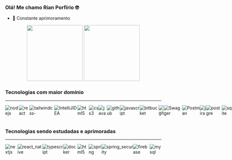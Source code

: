 ### Olá! Me chamo Rian Porfírio 🤓

- 🌱 Constante aprimoramento 

<div align="center">
 <img height="180em" src="https://github-readme-stats.vercel.app/api?username=Rian-Porfirio&show_icons=true&theme=white_all_commits=true&count_private=true"/>
<img height="180em" src="https://github-readme-stats.vercel.app/api/top-langs/?username=Rian-Porfirio">
</div>
<h3>Tecnologias com maior domínio</h3>
<hr>
  <div style="display: flex;">
    <img align="center" alt="nodejs" src="https://img.shields.io/badge/node.js-6DA55F?style=for-the-badge&logo=node.js&logoColor=white">
    <img align="center" alt="react" src="https://img.shields.io/badge/react-%2320232a.svg?style=for-the-badge&logo=react&logoColor=%2361DAFB">
    <img align="center" alt="tailwindcss-" src="https://img.shields.io/badge/tailwindcss-%2338B2AC.svg?style=for-the-badge&logo=tailwind-css&logoColor=white">
    <img align="center" alt="IntelliJIDEA" src="https://img.shields.io/badge/IntelliJIDEA-000000.svg?style=for-the-badge&logo=intellij-idea&logoColor=white">
    <img align="center" alt="html5" src="https://img.shields.io/badge/html5-%23E34F26.svg?style=for-the-badge&logo=html5&logoColor=white">
    <img align="center" alt="css3" src="https://img.shields.io/badge/css3-%231572B6.svg?style=for-the-badge&logo=css3&logoColor=white">
    <img align="center" alt="java" src="https://img.shields.io/badge/java-%23ED8B00.svg?style=for-the-badge&logo=openjdk&logoColor=white">
    <img align="center" alt="github" src="https://img.shields.io/badge/github-%23121011.svg?style=for-the-badge&logo=github&logoColor=white">
    <img align="center" alt="javascript" src="https://img.shields.io/badge/javascript-%23323330.svg?style=for-the-badge&logo=javascript&logoColor=%23F7DF1E">
    <img align="center" alt="bitbucket" src="https://img.shields.io/badge/bitbucket-%230047B3.svg?style=for-the-badge&logo=bitbucket&logoColor=white">
    <img align="center" alt="git" src="https://img.shields.io/badge/git-%23F05033.svg?style=for-the-badge&logo=git&logoColor=white">
    <img align="center" alt="Swagger" src="https://img.shields.io/badge/-Swagger-%23Clojure?style=for-the-badge&logo=swagger&logoColor=white">
    <img align="center" alt="Postman" src="https://img.shields.io/badge/Postman-FF6C37?style=for-the-badge&logo=postman&logoColor=white">
    <img align="center" alt="jira" src="https://img.shields.io/badge/jira-%230A0FFF.svg?style=for-the-badge&logo=jira&logoColor=white">
    <img align="center" alt="postgre" src="https://img.shields.io/badge/postgres-%23316192.svg?style=for-the-badge&logo=postgresql&logoColor=white"/>
    <img align="center" alt="sqlite" src="https://img.shields.io/badge/sqlite-%2307405e.svg?style=for-the-badge&logo=sqlite&logoColor=white"/>
  </div>
  <br/>
  <h3>Tecnologias sendo estudadas e aprimoradas</h3>
<hr>
 <div style="display: flex;">
    <img align="center" alt="nextjs" src="https://img.shields.io/badge/Next-black?style=for-the-badge&logo=next.js&logoColor=white">
    <img align="center" alt="react_native" src="https://img.shields.io/badge/react_native-%2320232a.svg?style=for-the-badge&logo=react&logoColor=%2361DAFB">
    <img align="center" alt="typescript" src="https://img.shields.io/badge/typescript-%23007ACC.svg?style=for-the-badge&logo=typescript&logoColor=white">
    <img align="center" alt="docker" src="https://img.shields.io/badge/docker-%230db7ed.svg?style=for-the-badge&logo=docker&logoColor=white">
    <img align="center" alt="html5" src="https://img.shields.io/badge/Apache%20Maven-C71A36?style=for-the-badge&logo=Apache%20Maven&logoColor=white"/>
    <img align="center" alt="spring" src="https://img.shields.io/badge/spring-%236DB33F.svg?style=for-the-badge&logo=spring&logoColor=white">
    <img align="center" alt="spring_security" src="https://img.shields.io/badge/Spring_Security-6DB33F?style=for-the-badge&logo=Spring-Security&logoColor=white"/>
    <img align="center" alt="firebase" src="https://img.shields.io/badge/firebase-%23039BE5.svg?style=for-the-badge&logo=firebase"/>
    <img align="center" alt="mysql" src="https://img.shields.io/badge/mysql-4479A1.svg?style=for-the-badge&logo=mysql&logoColor=white"/>
 </div>
</div>
